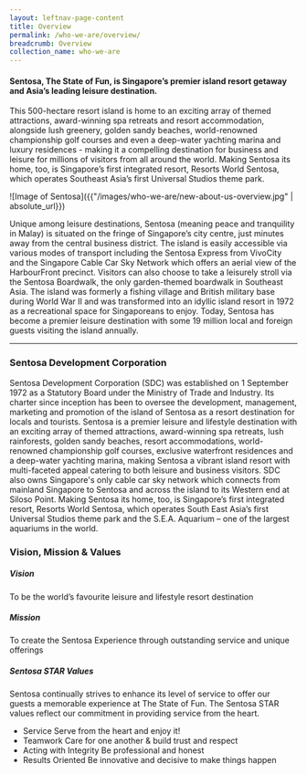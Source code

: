 ```yaml
---
layout: leftnav-page-content
title: Overview
permalink: /who-we-are/overview/
breadcrumb: Overview
collection_name: who-we-are
---
```


#### **Sentosa, The State of Fun, is Singapore’s premier island resort getaway and Asia’s leading leisure destination.**

This 500-hectare resort island is home to an exciting array of themed attractions, award-winning spa retreats and resort accommodation, alongside lush greenery, golden sandy beaches, world-renowned championship golf courses and even a deep-water yachting marina and luxury residences - making it a compelling destination for business and leisure for millions of visitors from all around the world. Making Sentosa its home, too, is Singapore’s first integrated resort, Resorts World Sentosa, which operates Southeast Asia’s first Universal Studios theme park.

![Image of Sentosa]({{"/images/who-we-are/new-about-us-overview.jpg" | absolute_url}})

Unique among leisure destinations, Sentosa (meaning peace and tranquility in Malay) is situated on the fringe of Singapore’s city centre, just minutes away from the central business district. The island is easily accessible via various modes of transport including the Sentosa Express from VivoCity and the Singapore Cable Car Sky Network which offers an aerial view of the HarbourFront precinct. Visitors can also choose to take a leisurely stroll via the Sentosa Boardwalk, the only garden-themed boardwalk in Southeast Asia. The island was formerly a fishing village and British military base during World War II and was transformed into an idyllic island resort in 1972 as a recreational space for Singaporeans to enjoy. Today, Sentosa has become a premier leisure destination with some 19 million local and foreign guests visiting the island annually.

---

### **Sentosa Development Corporation**


Sentosa Development Corporation (SDC) was established on 1 September 1972 as a Statutory Board under the Ministry of Trade and Industry. Its charter since inception has been to oversee the development, management, marketing and promotion of the island of Sentosa as a resort destination for locals and tourists. Sentosa is a premier leisure and lifestyle destination with an exciting array of themed attractions, award-winning spa retreats, lush rainforests, golden sandy beaches, resort accommodations, world-renowned championship golf courses, exclusive waterfront residences and a deep-water yachting marina, making Sentosa a vibrant island resort with multi-faceted appeal catering to both leisure and business visitors. SDC also owns Singapore's only cable car sky network which connects from mainland Singapore to Sentosa and across the island to its Western end at Siloso Point. Making Sentosa its home, too, is Singapore’s first integrated resort, Resorts World Sentosa, which operates South East Asia’s first Universal Studios theme park and the S.E.A. Aquarium – one of the largest aquariums in the world.


### **Vision, Mission & Values**

##### **Vision**
To be the world’s favourite leisure and lifestyle resort destination

##### **Mission**
To create the Sentosa Experience through outstanding service and unique offerings

##### **Sentosa STAR Values**
Sentosa continually strives to enhance its level of service to offer our guests a memorable experience at The State of Fun. The Sentosa STAR values reflect our commitment in providing service from the heart.

* Service Serve from the heart and enjoy it!
* Teamwork Care for one another & build trust and respect
* Acting with Integrity Be professional and honest
* Results Oriented Be innovative and decisive to make things happen

